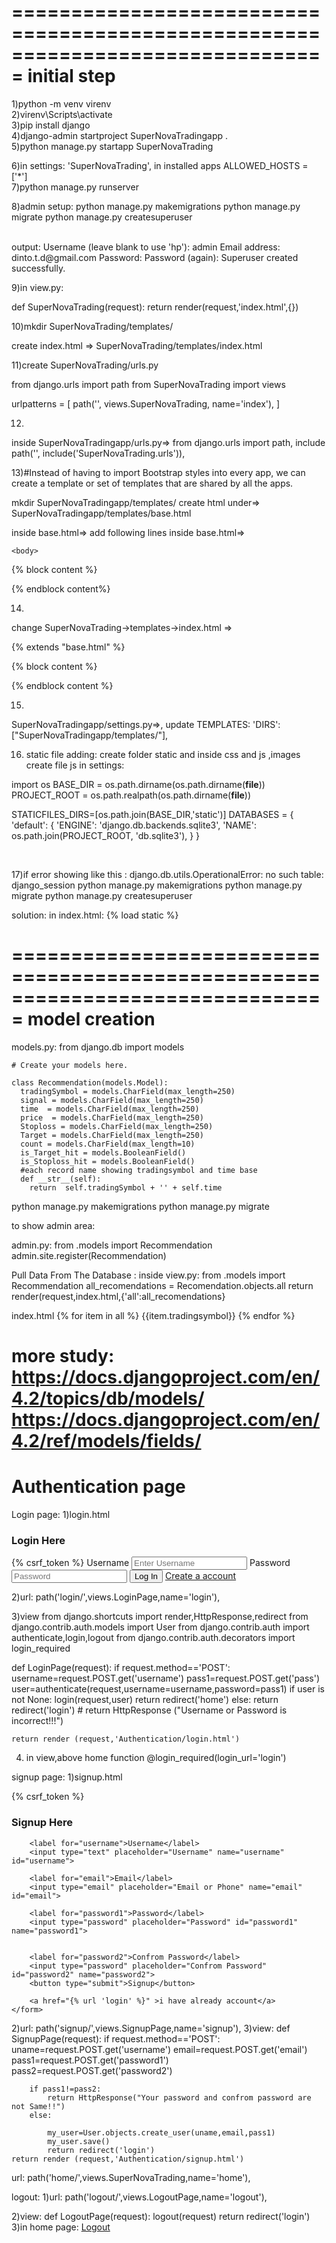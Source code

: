 ===============================================================================
initial step 
===============================================================================


1)python -m venv virenv   <br />
2)virenv\Scripts\activate  <br />
3)pip install django     <br />
4)django-admin startproject SuperNovaTradingapp .  <br />
5)python manage.py startapp SuperNovaTrading   <br />

6)in settings: 
'SuperNovaTrading', in installed apps 
ALLOWED_HOSTS = ['*']
<br />
7)python manage.py runserver
<br />

8)admin setup:
python manage.py makemigrations
python manage.py migrate
python manage.py createsuperuser

<br />
output:
Username (leave blank to use 'hp'): admin
Email address: dinto.t.d@gmail.com
Password:
Password (again):
Superuser created successfully.




9)in view.py:

def SuperNovaTrading(request):
    return render(request,'index.html',{})

10)mkdir SuperNovaTrading/templates/

create index.html => SuperNovaTrading/templates/index.html

11)create SuperNovaTrading/urls.py

from django.urls import path
from SuperNovaTrading import views

urlpatterns = [
    path('', views.SuperNovaTrading, name='index'),
]

12)
inside SuperNovaTradingapp/urls.py=>
from django.urls import path, include
path('', include('SuperNovaTrading.urls')),


13)#Instead of having to import Bootstrap styles into every app, we can create a template or set of templates that are shared by all the apps. 

mkdir SuperNovaTradingapp/templates/
create html under=> SuperNovaTradingapp/templates/base.html

inside base.html=>
add following lines inside base.html=>

<link rel="stylesheet" href="https://cdn.jsdelivr.net/npm/bootstrap@4.1.3/dist/css/bootstrap.min.css" integrity="sha384-MCw98/SFnGE8fJT3GXwEOngsV7Zt27NXFoaoApmYm81iuXoPkFOJwJ8ERdknLPMO" crossorigin="anonymous">
<!DOCTYPE html>
<html>
    <head>
        <title>SuperNovaTrading</title>
    </head>

    <body>
{% block content %}

{% endblock content%}
</body>
<script src="https://code.jquery.com/jquery-3.3.1.slim.min.js" integrity="sha384-q8i/X+965DzO0rT7abK41JStQIAqVgRVzpbzo5smXKp4YfRvH+8abtTE1Pi6jizo" crossorigin="anonymous"></script>
<script src="https://cdn.jsdelivr.net/npm/popper.js@1.14.3/dist/umd/popper.min.js" integrity="sha384-ZMP7rVo3mIykV+2+9J3UJ46jBk0WLaUAdn689aCwoqbBJiSnjAK/l8WvCWPIPm49" crossorigin="anonymous"></script>
<script src="https://cdn.jsdelivr.net/npm/bootstrap@4.1.3/dist/js/bootstrap.min.js" integrity="sha384-ChfqqxuZUCnJSK3+MXmPNIyE6ZbWh2IMqE241rYiqJxyMiZ6OW/JmZQ5stwEULTy" crossorigin="anonymous"></script>



14)

change SuperNovaTrading->templates->index.html =>

{% extends "base.html" %}

{% block content %}

{% endblock content %}

15)
SuperNovaTradingapp/settings.py=>, update TEMPLATES:
'DIRS': ["SuperNovaTradingapp/templates/"],




16) static file adding:
create folder static and inside css and js ,images
create file js 
in settings:

import os
BASE_DIR = os.path.dirname(os.path.dirname(__file__))
PROJECT_ROOT = os.path.realpath(os.path.dirname(__file__))

STATICFILES_DIRS=[os.path.join(BASE_DIR,'static')]
DATABASES = {
    'default': {
        'ENGINE': 'django.db.backends.sqlite3',
        'NAME': os.path.join(PROJECT_ROOT, 'db.sqlite3'),
    }
}

<br />

17)if error showing like this : django.db.utils.OperationalError: no such table: django_session
 python manage.py makemigrations
python manage.py migrate
python manage.py createsuperuser
    
    
solution: 
in index.html:
{% load static %}
<script src={% static 'js/dashboard.js' %}></script>
<link href={% static 'css/dashboard/dashboard.css' %} rel="stylesheet" type="text/css" />

===============================================================================
model creation
===============================================================================
models.py:
    from django.db import models

    # Create your models here.

    class Recommendation(models.Model):
      tradingSymbol = models.CharField(max_length=250)
      signal = models.CharField(max_length=250)
      time  = models.CharField(max_length=250)
      price  = models.CharField(max_length=250)
      Stoploss = models.CharField(max_length=250)
      Target = models.CharField(max_length=250)
      count = models.CharField(max_length=10)
      is_Target_hit = models.BooleanField()
      is_Stoploss_hit = models.BooleanField()
      #each record name showing tradingsymbol and time base 
      def __str__(self):
        return  self.tradingSymbol + '' + self.time


python manage.py makemigrations
python manage.py migrate



to show admin area:
    
    
    
admin.py:
from .models import Recommendation
admin.site.register(Recommendation)

Pull Data From The Database :
inside view.py:
from .models import Recommendation
all_recomendations = Recomendation.objects.all
return render(request,index.html,{'all':all_recomendations}

index.html
{% for item in all %}
{{item.tradingsymbol}}
{% endfor %}


more study:
https://docs.djangoproject.com/en/4.2/topics/db/models/
https://docs.djangoproject.com/en/4.2/ref/models/fields/
===============================================================================
Authentication page
===============================================================================
Login page: 
1)login.html
    <form method="post">
        <h3>Login Here</h3>
        {% csrf_token %} 
        <label for="username">Username</label>
        <input type="text" placeholder="Enter Username" id="username" name="username">
        <label for="password">Password</label>
        <input type="password" placeholder="Password" id="password" name="pass">
        <button type="submit">Log In</button>
        <a href="{% url 'signup' %}" >Create a account</a>
    </form>

2)url:
   path('login/',views.LoginPage,name='login'),

3)view
from django.shortcuts import render,HttpResponse,redirect
from django.contrib.auth.models import User
from django.contrib.auth import authenticate,login,logout
from django.contrib.auth.decorators import login_required

def LoginPage(request):
    if request.method=='POST':
        username=request.POST.get('username')
        pass1=request.POST.get('pass')
        user=authenticate(request,username=username,password=pass1)
        if user is not None:
            login(request,user)
            return redirect('home')
        else:
           return redirect('login')
           # return HttpResponse ("Username or Password is incorrect!!!")

    return render (request,'Authentication/login.html')

4) in view,above home function 
@login_required(login_url='login')

signup page:
1)signup.html
 <form action="" method="post">
        {% csrf_token %} 
        <h3>Signup Here</h3>

        <label for="username">Username</label>
        <input type="text" placeholder="Username" name="username" id="username">

        <label for="email">Email</label>
        <input type="email" placeholder="Email or Phone" name="email" id="email">

        <label for="password1">Password</label>
        <input type="password" placeholder="Password" id="password1" name="password1">


        <label for="password2">Confrom Password</label>
        <input type="password" placeholder="Confrom Password" id="password2" name="password2">
        <button type="submit">Signup</button>
        
        <a href="{% url 'login' %}" >i have already account</a>
    </form>
2)url:
    path('signup/',views.SignupPage,name='signup'),
3)view:
def SignupPage(request):
    if request.method=='POST':
        uname=request.POST.get('username')
        email=request.POST.get('email')
        pass1=request.POST.get('password1')
        pass2=request.POST.get('password2')

        if pass1!=pass2:
            return HttpResponse("Your password and confrom password are not Same!!")
        else:

            my_user=User.objects.create_user(uname,email,pass1)
            my_user.save()
            return redirect('login')
    return render (request,'Authentication/signup.html')

url:
    path('home/',views.SuperNovaTrading,name='home'),
    
logout:
1)url:
    path('logout/',views.LogoutPage,name='logout'),
    
2)view:
def LogoutPage(request):
    logout(request)
    return redirect('login')
3)in home page:
<a href="{% url 'logout' %}" class="btn btn-primary">Logout</a>

